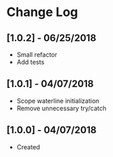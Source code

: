 # Change Log

## [1.0.2] - 06/25/2018
- Small refactor
- Add tests

## [1.0.1] - 04/07/2018
- Scope waterline initialization
- Remove unnecessary try/catch

## [1.0.0] - 04/07/2018
- Created